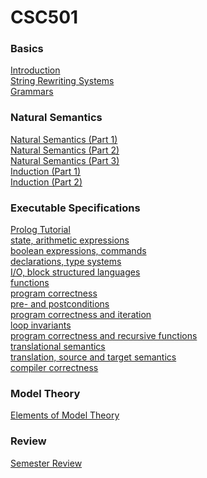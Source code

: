 # CSC501

### Basics

[Introduction](https://github.com/lutzhamel/CSC501/blob/main/notes/csc501-ln001.pdf)<br>
[String Rewriting Systems](https://github.com/lutzhamel/CSC501/blob/main/notes/csc501-ln002.pdf)<br>
[Grammars](https://github.com/lutzhamel/CSC501/blob/main/notes/csc501-ln003.pdf)<br>

### Natural Semantics

[Natural Semantics (Part 1)](https://github.com/lutzhamel/CSC501/blob/main/notes/csc501-ln004.pdf)<br>
[Natural Semantics (Part 2)](https://github.com/lutzhamel/CSC501/blob/main/notes/csc501-ln005.pdf)<br>
[Natural Semantics (Part 3)](https://github.com/lutzhamel/CSC501/blob/main/notes/csc501-ln006.pdf)<br>
[Induction (Part 1)](https://github.com/lutzhamel/CSC501/blob/main/notes/csc501-ln007.pdf)<br>
[Induction (Part 2)](https://github.com/lutzhamel/CSC501/blob/main/notes/csc501-ln008.pdf)<br>

### Executable Specifications

[Prolog Tutorial](https://github.com/lutzhamel/CSC501/blob/main/notes/prolog-tutorial.pdf)<br>
[state, arithmetic expressions](https://github.com/lutzhamel/CSC501/blob/main/notes/csc501-ln009.pdf)<br>
[boolean expressions, commands](https://github.com/lutzhamel/CSC501/blob/main/notes/csc501-ln010.pdf)<br>
[declarations, type systems](https://github.com/lutzhamel/CSC501/blob/main/notes/csc501-ln011.pdf)<br>
[I/O, block structured languages](https://github.com/lutzhamel/CSC501/blob/main/notes/csc501-ln012.pdf)<br>
[functions](https://github.com/lutzhamel/CSC501/blob/main/notes/csc501-ln013.pdf)<br>
[program correctness](https://github.com/lutzhamel/CSC501/blob/main/notes/csc501-ln014.pdf)<br>
[pre- and postconditions](https://github.com/lutzhamel/CSC501/blob/main/notes/csc501-ln015.pdf)<br>
[program correctness and iteration](https://github.com/lutzhamel/CSC501/blob/main/notes/csc501-ln016.pdf)<br>
[loop invariants](https://github.com/lutzhamel/CSC501/blob/main/notes/csc501-ln017.pdf)<br>
[program correctness and recursive functions](https://github.com/lutzhamel/CSC501/blob/main/notes/csc501-ln018.pdf)<br>
[translational semantics](https://github.com/lutzhamel/CSC501/blob/main/notes/csc501-ln019.pdf)<br>
[translation, source and target semantics](https://github.com/lutzhamel/CSC501/blob/main/notes/csc501-ln020.pdf)<br>
[compiler correctness](https://github.com/lutzhamel/CSC501/blob/main/notes/csc501-ln021.pdf)<br>

### Model Theory

[Elements of Model Theory](https://github.com/lutzhamel/CSC501/blob/main/notes/csc501-ln022.pdf)<br>

### Review

[Semester Review](https://github.com/lutzhamel/CSC501/blob/main/notes/semester-review.pdf)<br>
